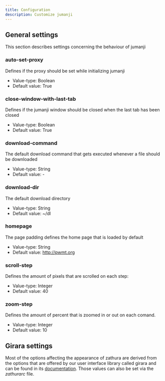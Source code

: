 ```yaml
---
title: Configuration
description: Customize jumanji
---
```


## General settings
This section describes settings concerning the behaviour of jumanji

### auto-set-proxy
Defines if the proxy should be set while initializing jumanji

* Value-type: Boolean
* Default value: True

### close-window-with-last-tab
Defines if the jumanji window should be closed when the last tab has been closed

* Value-type: Boolean
* Default value: True

### download-command
The default download command that gets executed whenever a file should be
downloaded

* Value-type: String
* Default value: -

### download-dir
The default download directory

* Value-type: String
* Default value: ~/dl

### homepage
The page padding defines the home page that is loaded by default

* Value-type: String
* Default value: http://pwmt.org

### scroll-step
Defines the amount of pixels that are scrolled on each step:

* Value-type: Integer
* Default value: 40

### zoom-step
Defines the amount of percent that is zoomed in or out on each comand.

* Value-type: Integer
* Default value: 10

## Girara settings
Most of the options affecting the appearance of zathura are derived from the
options that are offered by our user interface library called girara and can be
found in its [documentation](/projects/girara/options). Those values can also be
set via the *zathurarc* file.
